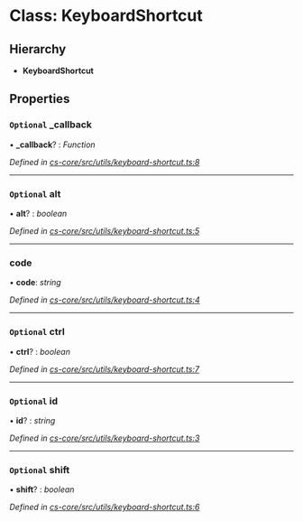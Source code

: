 # Class: KeyboardShortcut

## Hierarchy

* **KeyboardShortcut**

## Properties

### `Optional` _callback

• **_callback**? : *Function*

*Defined in [cs-core/src/utils/keyboard-shortcut.ts:8](https://github.com/RichardHovenkamp/csnext/blob/0e0b9b29/packages/cs-core/src/utils/keyboard-shortcut.ts#L8)*

___

### `Optional` alt

• **alt**? : *boolean*

*Defined in [cs-core/src/utils/keyboard-shortcut.ts:5](https://github.com/RichardHovenkamp/csnext/blob/0e0b9b29/packages/cs-core/src/utils/keyboard-shortcut.ts#L5)*

___

###  code

• **code**: *string*

*Defined in [cs-core/src/utils/keyboard-shortcut.ts:4](https://github.com/RichardHovenkamp/csnext/blob/0e0b9b29/packages/cs-core/src/utils/keyboard-shortcut.ts#L4)*

___

### `Optional` ctrl

• **ctrl**? : *boolean*

*Defined in [cs-core/src/utils/keyboard-shortcut.ts:7](https://github.com/RichardHovenkamp/csnext/blob/0e0b9b29/packages/cs-core/src/utils/keyboard-shortcut.ts#L7)*

___

### `Optional` id

• **id**? : *string*

*Defined in [cs-core/src/utils/keyboard-shortcut.ts:3](https://github.com/RichardHovenkamp/csnext/blob/0e0b9b29/packages/cs-core/src/utils/keyboard-shortcut.ts#L3)*

___

### `Optional` shift

• **shift**? : *boolean*

*Defined in [cs-core/src/utils/keyboard-shortcut.ts:6](https://github.com/RichardHovenkamp/csnext/blob/0e0b9b29/packages/cs-core/src/utils/keyboard-shortcut.ts#L6)*
